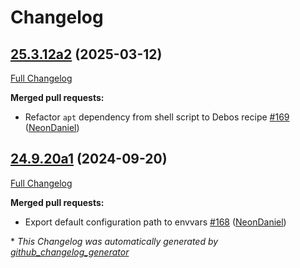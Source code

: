 # Changelog

## [25.3.12a2](https://github.com/NeonGeckoCom/neon_debos/tree/25.3.12a2) (2025-03-12)

[Full Changelog](https://github.com/NeonGeckoCom/neon_debos/compare/24.9.20a1...25.3.12a2)

**Merged pull requests:**

- Refactor `apt` dependency from shell script to Debos recipe [\#169](https://github.com/NeonGeckoCom/neon_debos/pull/169) ([NeonDaniel](https://github.com/NeonDaniel))

## [24.9.20a1](https://github.com/NeonGeckoCom/neon_debos/tree/24.9.20a1) (2024-09-20)

[Full Changelog](https://github.com/NeonGeckoCom/neon_debos/compare/24.7.18...24.9.20a1)

**Merged pull requests:**

- Export default configuration path to envvars [\#168](https://github.com/NeonGeckoCom/neon_debos/pull/168) ([NeonDaniel](https://github.com/NeonDaniel))



\* *This Changelog was automatically generated by [github_changelog_generator](https://github.com/github-changelog-generator/github-changelog-generator)*
